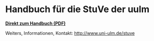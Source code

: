 Handbuch für die StuVe der uulm
===============================

**[Direkt zum Handbuch (PDF)](https://github.com/semaphor/vs-stuve-handbuch/raw/master/stuve-handbuch.pdf)**

Weiters, Informationen, Kontakt: http://www.uni-ulm.de/stuve
